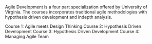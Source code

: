 Agile Development is a four part specialization offered by University of Virginia.
The courses incorporates traditional agile methodologies with hypothesis driven development and indepth analysis. 

Course 1: Agile meets Design Thinking
Course 2: Hypothesis Driven Development
Course 3: Hypothesis Driven Development
Course 4: Managing Agile Team
